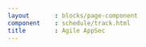 ```yaml
---
layout       : blocks/page-component
component    : schedule/track.html
title        : Agile AppSec
---
```


